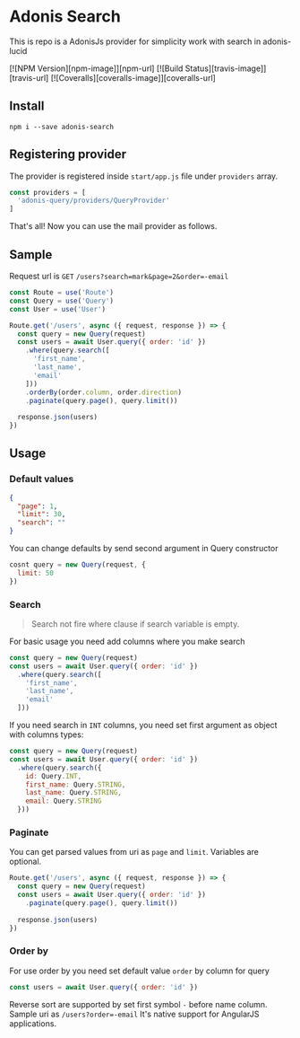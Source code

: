 # Adonis Search

This is repo is a AdonisJs provider for simplicity work with search in adonis-lucid

[![NPM Version][npm-image]][npm-url]
[![Build Status][travis-image]][travis-url]
[![Coveralls][coveralls-image]][coveralls-url]

## Install

```
npm i --save adonis-search
```

## Registering provider

The provider is registered inside `start/app.js` file under `providers` array.

```js
const providers = [
  'adonis-query/providers/QueryProvider'
]
```

That's all! Now you can use the mail provider as follows.

## Sample

Request url is `GET` `/users?search=mark&page=2&order=-email`

```js
const Route = use('Route')
const Query = use('Query')
const User = use('User')

Route.get('/users', async ({ request, response }) => {
  const query = new Query(request)
  const users = await User.query({ order: 'id' })
    .where(query.search([
      'first_name',
      'last_name',
      'email'
    ]))
    .orderBy(order.column, order.direction)
    .paginate(query.page(), query.limit())
    
  response.json(users)
})
```

## Usage

### Default values

```json
{
  "page": 1,
  "limit": 30,
  "search": ""
}
```

You can change defaults by send second argument in Query constructor

```js
cosnt query = new Query(request, {
  limit: 50
})
```

### Search

> Search not fire where clause if search variable is empty.

For basic usage you need add columns where you make search

```js
const query = new Query(request)
const users = await User.query({ order: 'id' })
  .where(query.search([
    'first_name',
    'last_name',
    'email'
  ]))
```

If you need search in `INT` columns, you need set first argument as object with columns types:

```js
const query = new Query(request)
const users = await User.query({ order: 'id' })
  .where(query.search({
    id: Query.INT,
    first_name: Query.STRING,
    last_name: Query.STRING,
    email: Query.STRING
  }))
```

### Paginate

You can get parsed values from uri as `page` and `limit`. Variables are optional.

```js
Route.get('/users', async ({ request, response }) => {
  const query = new Query(request)
  const users = await User.query({ order: 'id' })
    .paginate(query.page(), query.limit())
    
  response.json(users)
})
```

### Order by

For use order by you need set default value `order` by column for query

```js
const users = await User.query({ order: 'id' })
```

Reverse sort are supported by set first symbol `-` before name column. Sample uri as `/users?order=-email`
It's native support for AngularJS applications. 
